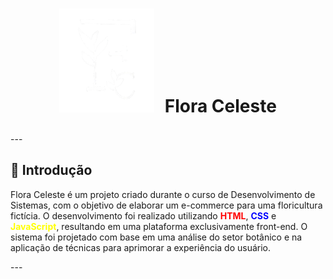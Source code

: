<h1 align="center" style="line-height:50px;"><img src="Codigo/Img/logo.svg" alt="Logo Flora Celeste" style="margin-right: 10px;"> Flora Celeste</h1>
---
<h2>🌿 Introdução</h2>
<p>Flora Celeste é um projeto criado durante o curso de Desenvolvimento de Sistemas, com o objetivo de elaborar um e-commerce para uma floricultura fictícia. O desenvolvimento foi realizado utilizando <strong style="color:red;">HTML</strong>, <strong style="color:blue;">CSS</strong> e <strong style="color:yellow;">JavaScript</strong>, resultando em uma plataforma exclusivamente front-end. O sistema foi projetado com base em uma análise do setor botânico e na aplicação de técnicas para aprimorar a experiência do usuário.</p>
---
